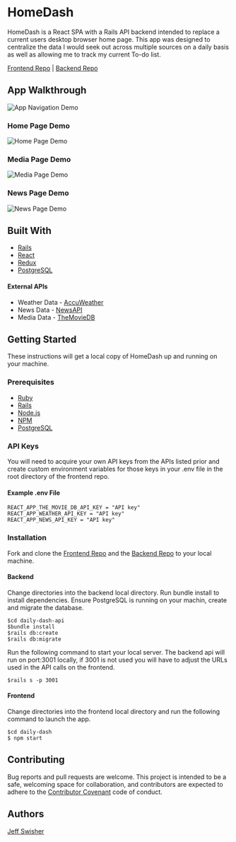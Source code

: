 # HomeDash

HomeDash is a React SPA with a Rails API backend intended to replace a current users desktop browser home page. This app was designed to centralize the data I would seek out across multiple sources on a daily basis as well as allowing me to track my current To-do list.

[Frontend Repo](https://github.com/JTSwisher/daily-dash-frontend) | [Backend Repo](https://github.com/JTSwisher/daily-dash-api)

## App Walkthrough

![App Navigation Demo](demo/landing.gif)

### Home Page Demo

![Home Page Demo](demo/home.gif)

### Media Page Demo

![Media Page Demo](demo/media.gif)

### News Page Demo

![News Page Demo](demo/news.gif)

## Built With

* [Rails](https://rubyonrails.org/)
* [React](https://reactjs.org/)
* [Redux](https://redux.js.org/)
* [PostgreSQL](https://www.postgresql.org/)

#### External APIs

* Weather Data - [AccuWeather](https://developer.accuweather.com/)
* News Data - [NewsAPI](https://newsapi.org/)
* Media Data - [TheMovieDB](https://www.themoviedb.org/documentation/api?language=en-US)

## Getting Started

These instructions will get a local copy of HomeDash up and running on your machine.

### Prerequisites

* [Ruby](https://www.ruby-lang.org/en/)
* [Rails](https://rubyonrails.org/)
* [Node.js](https://nodejs.org/en/)
* [NPM](https://www.npmjs.com/)
* [PostgreSQL](https://www.postgresql.org/)

### API Keys

You will need to acquire your own API keys from the APIs listed prior and create custom environment variables for those keys in your .env file in the root directory of the frontend repo.

#### Example .env File

```
REACT_APP_THE_MOVIE_DB_API_KEY = "API key"
REACT_APP_WEATHER_API_KEY = "API key"
REACT_APP_NEWS_API_KEY = "API key"

```

### Installation
Fork and clone the [Frontend Repo](https://github.com/JTSwisher/capstone_react_frontend) and the [Backend Repo](https://github.com/JTSwisher/capstone_backend_api) to your local machine.

#### Backend
Change directories into the backend local directory. Run bundle install to install dependencies. Ensure PostgreSQL is running on your machin, create and migrate the database.
```
$cd daily-dash-api
$bundle install
$rails db:create
$rails db:migrate
```
Run the following command to start your local server. The backend api will run on port:3001 locally, if 3001 is not used you will have to adjust the URLs used in the API calls on the frontend.
```
$rails s -p 3001
```
#### Frontend
Change directories into the frontend local directory and run the following command to launch the app.
```
$cd daily-dash
$ npm start
```

## Contributing

Bug reports and pull requests are welcome. This project is intended to be a safe, welcoming space for collaboration, and contributors are expected to adhere to the [Contributor Covenant](http://contributor-covenant.org) code of conduct.

## Authors

[Jeff Swisher](https://github.com/JTSwisher)